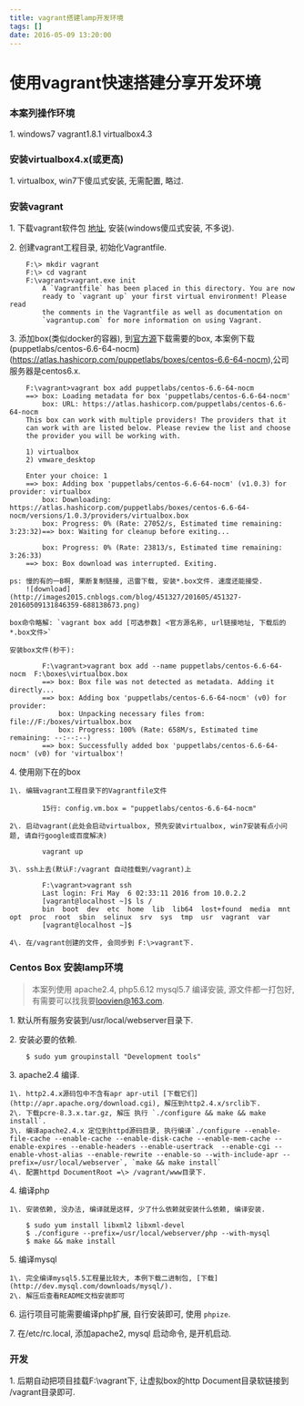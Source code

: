 ```yaml
---
title: vagrant搭建lamp开发环境
tags: []
date: 2016-05-09 13:20:00
---
```


# 使用vagrant快速搭建分享开发环境 #

### 本案列操作环境

1\. windows7 vagrant1.8.1 virtualbox4.3

### 安装virtualbox4.x(或更高)

1\. virtualbox, win7下傻瓜式安装, 无需配置, 略过.  

### 安装vagrant

1\. 下载vagrant软件包 [地址](https://www.vagrantup.com/downloads.html), 安装(windows傻瓜式安装, 不多说).  

2\. 创建vagrant工程目录, 初始化Vagrantfile.  

        F:\> mkdir vagrant
        F:\> cd vagrant
        F:\vagrant>vagrant.exe init
            A `Vagrantfile` has been placed in this directory. You are now
            ready to `vagrant up` your first virtual environment! Please read
            the comments in the Vagrantfile as well as documentation on
            `vagrantup.com` for more information on using Vagrant.

3\. 添加box(类似docker的容器), 到[官方源](https://atlas.hashicorp.com/boxes/search)下载需要的box, 本案例下载(puppetlabs/centos-6.6-64-nocm)(https://atlas.hashicorp.com/puppetlabs/boxes/centos-6.6-64-nocm),公司服务器是centos6.x.  

        F:\vagrant>vagrant box add puppetlabs/centos-6.6-64-nocm
        ==> box: Loading metadata for box 'puppetlabs/centos-6.6-64-nocm'
            box: URL: https://atlas.hashicorp.com/puppetlabs/centos-6.6-64-nocm
        This box can work with multiple providers! The providers that it
        can work with are listed below. Please review the list and choose
        the provider you will be working with.

        1) virtualbox
        2) vmware_desktop

        Enter your choice: 1
        ==> box: Adding box 'puppetlabs/centos-6.6-64-nocm' (v1.0.3) for provider: virtualbox
            box: Downloading: https://atlas.hashicorp.com/puppetlabs/boxes/centos-6.6-64-nocm/versions/1.0.3/providers/virtualbox.box
            box: Progress: 0% (Rate: 27052/s, Estimated time remaining: 3:23:32)==> box: Waiting for cleanup before exiting...

            box: Progress: 0% (Rate: 23813/s, Estimated time remaining: 3:26:33)
        ==> box: Box download was interrupted. Exiting.

    ps: 慢的有的一B啊, 果断复制链接, 迅雷下载, 安装*.box文件. 速度还能接受.  
        ![download](http://images2015.cnblogs.com/blog/451327/201605/451327-20160509131846359-688138673.png)

    box命令略解: `vagrant box add [可选参数] <官方源名称, url链接地址, 下载后的*.box文件>`   

    安装box文件(秒干):  

            F:\vagrant>vagrant box add --name puppetlabs/centos-6.6-64-nocm  F:\boxes\virtualbox.box
            ==> box: Box file was not detected as metadata. Adding it directly...
            ==> box: Adding box 'puppetlabs/centos-6.6-64-nocm' (v0) for provider:
                box: Unpacking necessary files from: file://F:/boxes/virtualbox.box
                box: Progress: 100% (Rate: 658M/s, Estimated time remaining: --:--:--)
            ==> box: Successfully added box 'puppetlabs/centos-6.6-64-nocm' (v0) for 'virtualbox'!

4\. 使用刚下在的box

    1\. 编辑vagrant工程目录下的Vagrantfile文件  

            15行: config.vm.box = "puppetlabs/centos-6.6-64-nocm"

    2\. 启动vagrant(此处会启动virtualbox, 预先安装virtualbox, win7安装有点小问题, 请自行google或百度解决)  

            vagrant up

    3\. ssh上去(默认F:/vagrant 自动挂载到/vagrant)上  

            F:\vagrant>vagrant ssh
            Last login: Fri May  6 02:33:11 2016 from 10.0.2.2
            [vagrant@localhost ~]$ ls /
            bin  boot  dev  etc  home  lib  lib64  lost+found  media  mnt  opt  proc  root  sbin  selinux  srv  sys  tmp  usr  vagrant  var
            [vagrant@localhost ~]$

    4\. 在/vagrant创建的文件, 会同步到 F:\>vagrant下.  

### Centos Box 安装lamp环境

> 本案列使用 apache2.4, php5.6.12 mysql5.7 编译安装, 源文件都一打包好, 有需要可以找我要<loovien@163.com>.  

1\. 默认所有服务安装到/usr/local/webserver目录下.  

2\. 安装必要的依赖.  

        $ sudo yum groupinstall "Development tools"

3\. apache2.4 编译.  

    1\. http2.4.x源码包中不含有apr apr-util [下载它们](http://apr.apache.org/download.cgi), 解压到http2.4.x/srclib下.  
    2\. 下载pcre-8.3.x.tar.gz, 解压 执行 `./configure && make && make install`.  
    3\. 编译apache2.4.x 定位到httpd源码目录, 执行编译`./configure --enable-file-cache --enable-cache --enable-disk-cache --enable-mem-cache --enable-expires --enable-headers --enable-usertrack  --enable-cgi --enable-vhost-alias --enable-rewrite --enable-so --with-include-apr --prefix=/usr/local/webserver`, `make && make install`
    4\. 配置httpd DocumentRoot =\> /vagrant/www目录下.  

4\. 编译php

    1\. 安装依赖, 没办法, 编译就是这样, 少了什么依赖就安装什么依赖, 编译安装.  

        $ sudo yum install libxml2 libxml-devel
        $ ./configure --prefix=/usr/local/webserver/php --with-mysql
        $ make && make install

5\. 编译mysql  

    1\. 完全编译mysql5.5工程量比较大, 本例下载二进制包, [下载](http://dev.mysql.com/downloads/mysql/).  
    2\. 解压后查看README文档安装即可

6\. 运行项目可能需要编译php扩展, 自行安装即可, 使用 `phpize`.  

7\. 在/etc/rc.local, 添加apache2, mysql 启动命令, 是开机启动.  

### 开发

1\. 后期自动把项目挂载F:\vagrant下, 让虚拟box的http Document目录软链接到 /vagrant目录即可.